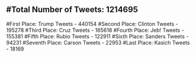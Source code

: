 #Total Number of Tweets: 1214695 
---
#First Place: Trump Tweets - 440154
#Second Place: Clinton Tweets - 195278
#Third Place: Cruz Tweets - 165618
#Fourth Place: Jeb! Tweets - 155381
#Fifth Place: Rubio Tweets - 122911
#Sixth Place: Sanders Tweets - 94231
#Seventh Place: Carson Tweets - 22953
#Last Place: Kasich Tweets - 18169
